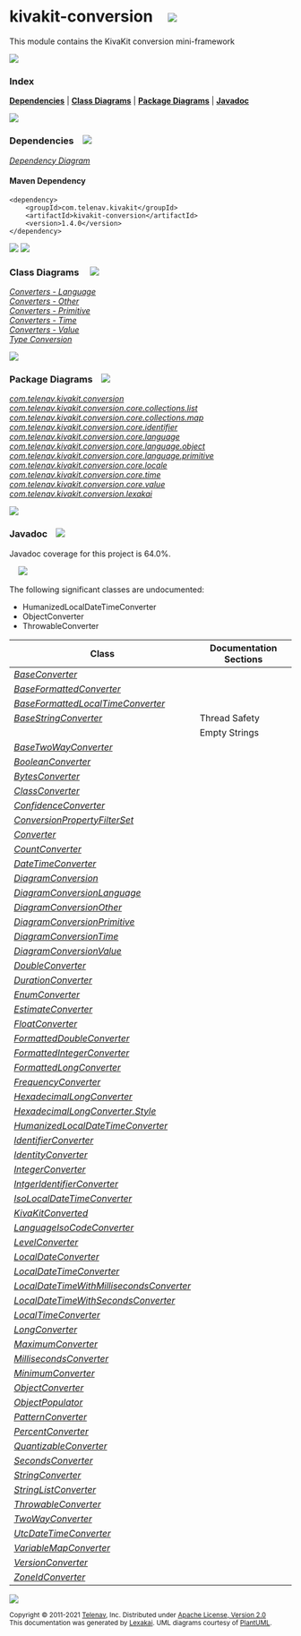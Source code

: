 [//]: # (start-user-text)



[//]: # (end-user-text)

# kivakit-conversion &nbsp;&nbsp; <img src="https://www.kivakit.org/images/puzzle-32.png" srcset="https://www.kivakit.org/images/puzzle-32-2x.png 2x"/>

This module contains the KivaKit conversion mini-framework

<img src="https://www.kivakit.org/images/horizontal-line-512.png" srcset="https://www.kivakit.org/images/horizontal-line-512-2x.png 2x"/>

### Index



[**Dependencies**](#dependencies) | [**Class Diagrams**](#class-diagrams) | [**Package Diagrams**](#package-diagrams) | [**Javadoc**](#javadoc)

<img src="https://www.kivakit.org/images/horizontal-line-512.png" srcset="https://www.kivakit.org/images/horizontal-line-512-2x.png 2x"/>

### Dependencies <a name="dependencies"></a> &nbsp;&nbsp; <img src="https://www.kivakit.org/images/dependencies-32.png" srcset="https://www.kivakit.org/images/dependencies-32-2x.png 2x"/>

[*Dependency Diagram*](https://www.kivakit.org/1.4.0/lexakai/kivakit/kivakit-conversion/documentation/diagrams/dependencies.svg)

#### Maven Dependency

    <dependency>
        <groupId>com.telenav.kivakit</groupId>
        <artifactId>kivakit-conversion</artifactId>
        <version>1.4.0</version>
    </dependency>

<img src="https://www.kivakit.org/images/horizontal-line-128.png" srcset="https://www.kivakit.org/images/horizontal-line-128-2x.png 2x"/>

[//]: # (start-user-text)



[//]: # (end-user-text)

<img src="https://www.kivakit.org/images/horizontal-line-128.png" srcset="https://www.kivakit.org/images/horizontal-line-128-2x.png 2x"/>

### Class Diagrams <a name="class-diagrams"></a> &nbsp; &nbsp; <img src="https://www.kivakit.org/images/diagram-40.png" srcset="https://www.kivakit.org/images/diagram-40-2x.png 2x"/>

[*Converters - Language*](https://www.kivakit.org/1.4.0/lexakai/kivakit/kivakit-conversion/documentation/diagrams/diagram-conversion-language.svg)  
[*Converters - Other*](https://www.kivakit.org/1.4.0/lexakai/kivakit/kivakit-conversion/documentation/diagrams/diagram-conversion-other.svg)  
[*Converters - Primitive*](https://www.kivakit.org/1.4.0/lexakai/kivakit/kivakit-conversion/documentation/diagrams/diagram-conversion-primitive.svg)  
[*Converters - Time*](https://www.kivakit.org/1.4.0/lexakai/kivakit/kivakit-conversion/documentation/diagrams/diagram-conversion-time.svg)  
[*Converters - Value*](https://www.kivakit.org/1.4.0/lexakai/kivakit/kivakit-conversion/documentation/diagrams/diagram-conversion-value.svg)  
[*Type Conversion*](https://www.kivakit.org/1.4.0/lexakai/kivakit/kivakit-conversion/documentation/diagrams/diagram-conversion.svg)

<img src="https://www.kivakit.org/images/horizontal-line-128.png" srcset="https://www.kivakit.org/images/horizontal-line-128-2x.png 2x"/>

### Package Diagrams <a name="package-diagrams"></a> &nbsp;&nbsp; <img src="https://www.kivakit.org/images/box-32.png" srcset="https://www.kivakit.org/images/box-32-2x.png 2x"/>

[*com.telenav.kivakit.conversion*](https://www.kivakit.org/1.4.0/lexakai/kivakit/kivakit-conversion/documentation/diagrams/com.telenav.kivakit.conversion.svg)  
[*com.telenav.kivakit.conversion.core.collections.list*](https://www.kivakit.org/1.4.0/lexakai/kivakit/kivakit-conversion/documentation/diagrams/com.telenav.kivakit.conversion.core.collections.list.svg)  
[*com.telenav.kivakit.conversion.core.collections.map*](https://www.kivakit.org/1.4.0/lexakai/kivakit/kivakit-conversion/documentation/diagrams/com.telenav.kivakit.conversion.core.collections.map.svg)  
[*com.telenav.kivakit.conversion.core.identifier*](https://www.kivakit.org/1.4.0/lexakai/kivakit/kivakit-conversion/documentation/diagrams/com.telenav.kivakit.conversion.core.identifier.svg)  
[*com.telenav.kivakit.conversion.core.language*](https://www.kivakit.org/1.4.0/lexakai/kivakit/kivakit-conversion/documentation/diagrams/com.telenav.kivakit.conversion.core.language.svg)  
[*com.telenav.kivakit.conversion.core.language.object*](https://www.kivakit.org/1.4.0/lexakai/kivakit/kivakit-conversion/documentation/diagrams/com.telenav.kivakit.conversion.core.language.object.svg)  
[*com.telenav.kivakit.conversion.core.language.primitive*](https://www.kivakit.org/1.4.0/lexakai/kivakit/kivakit-conversion/documentation/diagrams/com.telenav.kivakit.conversion.core.language.primitive.svg)  
[*com.telenav.kivakit.conversion.core.locale*](https://www.kivakit.org/1.4.0/lexakai/kivakit/kivakit-conversion/documentation/diagrams/com.telenav.kivakit.conversion.core.locale.svg)  
[*com.telenav.kivakit.conversion.core.time*](https://www.kivakit.org/1.4.0/lexakai/kivakit/kivakit-conversion/documentation/diagrams/com.telenav.kivakit.conversion.core.time.svg)  
[*com.telenav.kivakit.conversion.core.value*](https://www.kivakit.org/1.4.0/lexakai/kivakit/kivakit-conversion/documentation/diagrams/com.telenav.kivakit.conversion.core.value.svg)  
[*com.telenav.kivakit.conversion.lexakai*](https://www.kivakit.org/1.4.0/lexakai/kivakit/kivakit-conversion/documentation/diagrams/com.telenav.kivakit.conversion.lexakai.svg)

<img src="https://www.kivakit.org/images/horizontal-line-128.png" srcset="https://www.kivakit.org/images/horizontal-line-128-2x.png 2x"/>

### Javadoc <a name="javadoc"></a> &nbsp;&nbsp; <img src="https://www.kivakit.org/images/books-32.png" srcset="https://www.kivakit.org/images/books-32-2x.png 2x"/>

Javadoc coverage for this project is 64.0%.  
  
&nbsp; &nbsp; <img src="https://www.kivakit.org/images/meter-60-96.png" srcset="https://www.kivakit.org/images/meter-60-96-2x.png 2x"/>


The following significant classes are undocumented:  

- HumanizedLocalDateTimeConverter  
- ObjectConverter  
- ThrowableConverter

| Class | Documentation Sections |
|---|---|
| [*BaseConverter*](https://www.kivakit.org/1.4.0/javadoc/kivakit/kivakit.conversion/com/telenav/kivakit/conversion/BaseConverter.html) |  |  
| [*BaseFormattedConverter*](https://www.kivakit.org/1.4.0/javadoc/kivakit/kivakit.conversion/com/telenav/kivakit/conversion/core/time/BaseFormattedConverter.html) |  |  
| [*BaseFormattedLocalTimeConverter*](https://www.kivakit.org/1.4.0/javadoc/kivakit/kivakit.conversion/com/telenav/kivakit/conversion/core/time/BaseFormattedLocalTimeConverter.html) |  |  
| [*BaseStringConverter*](https://www.kivakit.org/1.4.0/javadoc/kivakit/kivakit.conversion/com/telenav/kivakit/conversion/BaseStringConverter.html) | Thread Safety |  
| | Empty Strings |  
| [*BaseTwoWayConverter*](https://www.kivakit.org/1.4.0/javadoc/kivakit/kivakit.conversion/com/telenav/kivakit/conversion/BaseTwoWayConverter.html) |  |  
| [*BooleanConverter*](https://www.kivakit.org/1.4.0/javadoc/kivakit/kivakit.conversion/com/telenav/kivakit/conversion/core/language/primitive/BooleanConverter.html) |  |  
| [*BytesConverter*](https://www.kivakit.org/1.4.0/javadoc/kivakit/kivakit.conversion/com/telenav/kivakit/conversion/core/value/BytesConverter.html) |  |  
| [*ClassConverter*](https://www.kivakit.org/1.4.0/javadoc/kivakit/kivakit.conversion/com/telenav/kivakit/conversion/core/language/ClassConverter.html) |  |  
| [*ConfidenceConverter*](https://www.kivakit.org/1.4.0/javadoc/kivakit/kivakit.conversion/com/telenav/kivakit/conversion/core/value/ConfidenceConverter.html) |  |  
| [*ConversionPropertyFilterSet*](https://www.kivakit.org/1.4.0/javadoc/kivakit/kivakit.conversion/com/telenav/kivakit/conversion/core/language/object/ConversionPropertyFilterSet.html) |  |  
| [*Converter*](https://www.kivakit.org/1.4.0/javadoc/kivakit/kivakit.conversion/com/telenav/kivakit/conversion/Converter.html) |  |  
| [*CountConverter*](https://www.kivakit.org/1.4.0/javadoc/kivakit/kivakit.conversion/com/telenav/kivakit/conversion/core/value/CountConverter.html) |  |  
| [*DateTimeConverter*](https://www.kivakit.org/1.4.0/javadoc/kivakit/kivakit.conversion/com/telenav/kivakit/conversion/core/time/DateTimeConverter.html) |  |  
| [*DiagramConversion*](https://www.kivakit.org/1.4.0/javadoc/kivakit/kivakit.conversion/com/telenav/kivakit/conversion/lexakai/DiagramConversion.html) |  |  
| [*DiagramConversionLanguage*](https://www.kivakit.org/1.4.0/javadoc/kivakit/kivakit.conversion/com/telenav/kivakit/conversion/lexakai/DiagramConversionLanguage.html) |  |  
| [*DiagramConversionOther*](https://www.kivakit.org/1.4.0/javadoc/kivakit/kivakit.conversion/com/telenav/kivakit/conversion/lexakai/DiagramConversionOther.html) |  |  
| [*DiagramConversionPrimitive*](https://www.kivakit.org/1.4.0/javadoc/kivakit/kivakit.conversion/com/telenav/kivakit/conversion/lexakai/DiagramConversionPrimitive.html) |  |  
| [*DiagramConversionTime*](https://www.kivakit.org/1.4.0/javadoc/kivakit/kivakit.conversion/com/telenav/kivakit/conversion/lexakai/DiagramConversionTime.html) |  |  
| [*DiagramConversionValue*](https://www.kivakit.org/1.4.0/javadoc/kivakit/kivakit.conversion/com/telenav/kivakit/conversion/lexakai/DiagramConversionValue.html) |  |  
| [*DoubleConverter*](https://www.kivakit.org/1.4.0/javadoc/kivakit/kivakit.conversion/com/telenav/kivakit/conversion/core/language/primitive/DoubleConverter.html) |  |  
| [*DurationConverter*](https://www.kivakit.org/1.4.0/javadoc/kivakit/kivakit.conversion/com/telenav/kivakit/conversion/core/time/DurationConverter.html) |  |  
| [*EnumConverter*](https://www.kivakit.org/1.4.0/javadoc/kivakit/kivakit.conversion/com/telenav/kivakit/conversion/core/language/EnumConverter.html) |  |  
| [*EstimateConverter*](https://www.kivakit.org/1.4.0/javadoc/kivakit/kivakit.conversion/com/telenav/kivakit/conversion/core/value/EstimateConverter.html) |  |  
| [*FloatConverter*](https://www.kivakit.org/1.4.0/javadoc/kivakit/kivakit.conversion/com/telenav/kivakit/conversion/core/language/primitive/FloatConverter.html) |  |  
| [*FormattedDoubleConverter*](https://www.kivakit.org/1.4.0/javadoc/kivakit/kivakit.conversion/com/telenav/kivakit/conversion/core/language/primitive/FormattedDoubleConverter.html) |  |  
| [*FormattedIntegerConverter*](https://www.kivakit.org/1.4.0/javadoc/kivakit/kivakit.conversion/com/telenav/kivakit/conversion/core/language/primitive/FormattedIntegerConverter.html) |  |  
| [*FormattedLongConverter*](https://www.kivakit.org/1.4.0/javadoc/kivakit/kivakit.conversion/com/telenav/kivakit/conversion/core/language/primitive/FormattedLongConverter.html) |  |  
| [*FrequencyConverter*](https://www.kivakit.org/1.4.0/javadoc/kivakit/kivakit.conversion/com/telenav/kivakit/conversion/core/time/FrequencyConverter.html) |  |  
| [*HexadecimalLongConverter*](https://www.kivakit.org/1.4.0/javadoc/kivakit/kivakit.conversion/com/telenav/kivakit/conversion/core/language/primitive/HexadecimalLongConverter.html) |  |  
| [*HexadecimalLongConverter.Style*](https://www.kivakit.org/1.4.0/javadoc/kivakit/kivakit.conversion/com/telenav/kivakit/conversion/core/language/primitive/HexadecimalLongConverter.Style.html) |  |  
| [*HumanizedLocalDateTimeConverter*](https://www.kivakit.org/1.4.0/javadoc/kivakit/kivakit.conversion/com/telenav/kivakit/conversion/core/time/HumanizedLocalDateTimeConverter.html) |  |  
| [*IdentifierConverter*](https://www.kivakit.org/1.4.0/javadoc/kivakit/kivakit.conversion/com/telenav/kivakit/conversion/core/identifier/IdentifierConverter.html) |  |  
| [*IdentityConverter*](https://www.kivakit.org/1.4.0/javadoc/kivakit/kivakit.conversion/com/telenav/kivakit/conversion/core/language/IdentityConverter.html) |  |  
| [*IntegerConverter*](https://www.kivakit.org/1.4.0/javadoc/kivakit/kivakit.conversion/com/telenav/kivakit/conversion/core/language/primitive/IntegerConverter.html) |  |  
| [*IntgerIdentifierConverter*](https://www.kivakit.org/1.4.0/javadoc/kivakit/kivakit.conversion/com/telenav/kivakit/conversion/core/identifier/IntgerIdentifierConverter.html) |  |  
| [*IsoLocalDateTimeConverter*](https://www.kivakit.org/1.4.0/javadoc/kivakit/kivakit.conversion/com/telenav/kivakit/conversion/core/time/IsoLocalDateTimeConverter.html) |  |  
| [*KivaKitConverted*](https://www.kivakit.org/1.4.0/javadoc/kivakit/kivakit.conversion/com/telenav/kivakit/conversion/core/language/object/KivaKitConverted.html) |  |  
| [*LanguageIsoCodeConverter*](https://www.kivakit.org/1.4.0/javadoc/kivakit/kivakit.conversion/com/telenav/kivakit/conversion/core/locale/LanguageIsoCodeConverter.html) |  |  
| [*LevelConverter*](https://www.kivakit.org/1.4.0/javadoc/kivakit/kivakit.conversion/com/telenav/kivakit/conversion/core/value/LevelConverter.html) |  |  
| [*LocalDateConverter*](https://www.kivakit.org/1.4.0/javadoc/kivakit/kivakit.conversion/com/telenav/kivakit/conversion/core/time/LocalDateConverter.html) |  |  
| [*LocalDateTimeConverter*](https://www.kivakit.org/1.4.0/javadoc/kivakit/kivakit.conversion/com/telenav/kivakit/conversion/core/time/LocalDateTimeConverter.html) |  |  
| [*LocalDateTimeWithMillisecondsConverter*](https://www.kivakit.org/1.4.0/javadoc/kivakit/kivakit.conversion/com/telenav/kivakit/conversion/core/time/LocalDateTimeWithMillisecondsConverter.html) |  |  
| [*LocalDateTimeWithSecondsConverter*](https://www.kivakit.org/1.4.0/javadoc/kivakit/kivakit.conversion/com/telenav/kivakit/conversion/core/time/LocalDateTimeWithSecondsConverter.html) |  |  
| [*LocalTimeConverter*](https://www.kivakit.org/1.4.0/javadoc/kivakit/kivakit.conversion/com/telenav/kivakit/conversion/core/time/LocalTimeConverter.html) |  |  
| [*LongConverter*](https://www.kivakit.org/1.4.0/javadoc/kivakit/kivakit.conversion/com/telenav/kivakit/conversion/core/language/primitive/LongConverter.html) |  |  
| [*MaximumConverter*](https://www.kivakit.org/1.4.0/javadoc/kivakit/kivakit.conversion/com/telenav/kivakit/conversion/core/value/MaximumConverter.html) |  |  
| [*MillisecondsConverter*](https://www.kivakit.org/1.4.0/javadoc/kivakit/kivakit.conversion/com/telenav/kivakit/conversion/core/time/MillisecondsConverter.html) |  |  
| [*MinimumConverter*](https://www.kivakit.org/1.4.0/javadoc/kivakit/kivakit.conversion/com/telenav/kivakit/conversion/core/value/MinimumConverter.html) |  |  
| [*ObjectConverter*](https://www.kivakit.org/1.4.0/javadoc/kivakit/kivakit.conversion/com/telenav/kivakit/conversion/core/language/object/ObjectConverter.html) |  |  
| [*ObjectPopulator*](https://www.kivakit.org/1.4.0/javadoc/kivakit/kivakit.conversion/com/telenav/kivakit/conversion/core/language/object/ObjectPopulator.html) |  |  
| [*PatternConverter*](https://www.kivakit.org/1.4.0/javadoc/kivakit/kivakit.conversion/com/telenav/kivakit/conversion/core/language/PatternConverter.html) |  |  
| [*PercentConverter*](https://www.kivakit.org/1.4.0/javadoc/kivakit/kivakit.conversion/com/telenav/kivakit/conversion/core/value/PercentConverter.html) |  |  
| [*QuantizableConverter*](https://www.kivakit.org/1.4.0/javadoc/kivakit/kivakit.conversion/com/telenav/kivakit/conversion/core/value/QuantizableConverter.html) |  |  
| [*SecondsConverter*](https://www.kivakit.org/1.4.0/javadoc/kivakit/kivakit.conversion/com/telenav/kivakit/conversion/core/time/SecondsConverter.html) |  |  
| [*StringConverter*](https://www.kivakit.org/1.4.0/javadoc/kivakit/kivakit.conversion/com/telenav/kivakit/conversion/StringConverter.html) |  |  
| [*StringListConverter*](https://www.kivakit.org/1.4.0/javadoc/kivakit/kivakit.conversion/com/telenav/kivakit/conversion/core/collections/list/StringListConverter.html) |  |  
| [*ThrowableConverter*](https://www.kivakit.org/1.4.0/javadoc/kivakit/kivakit.conversion/com/telenav/kivakit/conversion/core/language/ThrowableConverter.html) |  |  
| [*TwoWayConverter*](https://www.kivakit.org/1.4.0/javadoc/kivakit/kivakit.conversion/com/telenav/kivakit/conversion/TwoWayConverter.html) |  |  
| [*UtcDateTimeConverter*](https://www.kivakit.org/1.4.0/javadoc/kivakit/kivakit.conversion/com/telenav/kivakit/conversion/core/time/UtcDateTimeConverter.html) |  |  
| [*VariableMapConverter*](https://www.kivakit.org/1.4.0/javadoc/kivakit/kivakit.conversion/com/telenav/kivakit/conversion/core/collections/map/VariableMapConverter.html) |  |  
| [*VersionConverter*](https://www.kivakit.org/1.4.0/javadoc/kivakit/kivakit.conversion/com/telenav/kivakit/conversion/core/value/VersionConverter.html) |  |  
| [*ZoneIdConverter*](https://www.kivakit.org/1.4.0/javadoc/kivakit/kivakit.conversion/com/telenav/kivakit/conversion/core/time/ZoneIdConverter.html) |  |  

[//]: # (start-user-text)



[//]: # (end-user-text)

<img src="https://www.kivakit.org/images/horizontal-line-512.png" srcset="https://www.kivakit.org/images/horizontal-line-512-2x.png 2x"/>

<sub>Copyright &#169; 2011-2021 [Telenav](https://telenav.com), Inc. Distributed under [Apache License, Version 2.0](LICENSE)</sub>  
<sub>This documentation was generated by [Lexakai](https://lexakai.org). UML diagrams courtesy of [PlantUML](https://plantuml.com).</sub>

